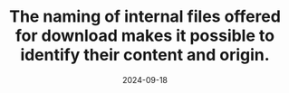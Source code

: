 ---
N: '145'
Rubrique: Liens
title: The naming of internal files offered for download makes it possible to identify their content and origin.
abstract: 
categories: ["Links"]
agrege: O4145-E050
opquast: '4 145'
indiceebook: '50'
description: "Rule n° 050"
before: "049"
weight: "050"
after: "051"
actif: '1'
layout: rules
date: 2024-09-18
tags: ["", ""]
objectif: ["", ""]
Meo: [""]
Controle: [""
]
epubcheck: 
ace: 
humancheck: true
Source: ["Opquast"]
Referentiel: [""]
steps: ["", ""]
---